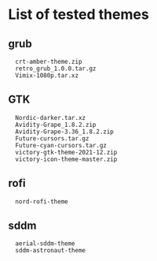 # List of tested themes

## grub
```
  crt-amber-theme.zip
  retro_grub_1.0.0.tar.gz
  Vimix-1080p.tar.xz
```

## GTK
```
  Nordic-darker.tar.xz
  Avidity-Grape_1.8.2.zip
  Avidity-Grape-3.36_1.8.2.zip
  Future-cursors.tar.gz
  Future-cyan-cursors.tar.gz
  victory-gtk-theme-2021-12.zip
  victory-icon-theme-master.zip
```

## rofi
```
  nord-rofi-theme
```

## sddm
```
  aerial-sddm-theme
  sddm-astronaut-theme
```
